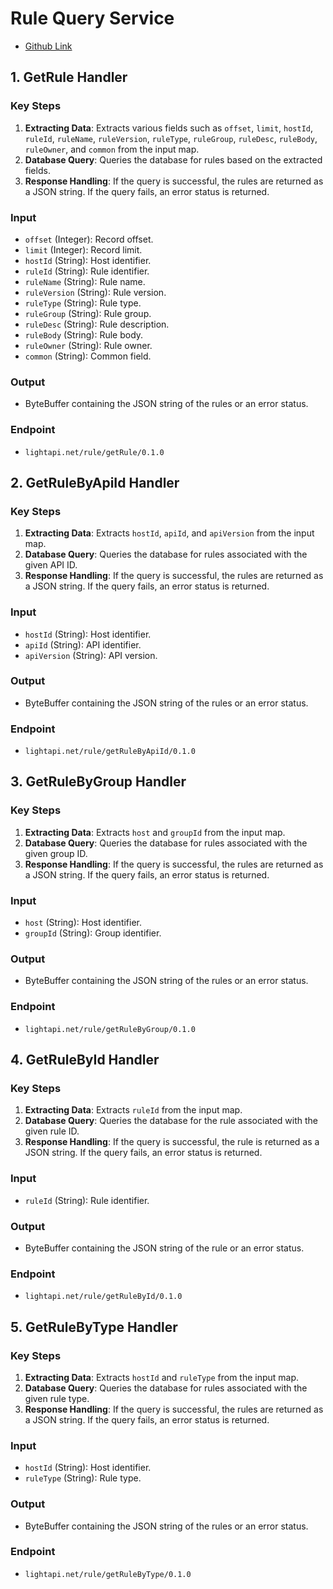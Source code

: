 # Rule Query Service
- [Github Link](https://github.com/lightapi/rule-query)

## 1. GetRule Handler

### Key Steps
1. **Extracting Data**: Extracts various fields such as `offset`, `limit`, `hostId`, `ruleId`, `ruleName`, `ruleVersion`, `ruleType`, `ruleGroup`, `ruleDesc`, `ruleBody`, `ruleOwner`, and `common` from the input map.
2. **Database Query**: Queries the database for rules based on the extracted fields.
3. **Response Handling**: If the query is successful, the rules are returned as a JSON string. If the query fails, an error status is returned.

### Input
- `offset` (Integer): Record offset.
- `limit` (Integer): Record limit.
- `hostId` (String): Host identifier.
- `ruleId` (String): Rule identifier.
- `ruleName` (String): Rule name.
- `ruleVersion` (String): Rule version.
- `ruleType` (String): Rule type.
- `ruleGroup` (String): Rule group.
- `ruleDesc` (String): Rule description.
- `ruleBody` (String): Rule body.
- `ruleOwner` (String): Rule owner.
- `common` (String): Common field.

### Output
- ByteBuffer containing the JSON string of the rules or an error status.

### Endpoint
- `lightapi.net/rule/getRule/0.1.0`

## 2. GetRuleByApiId Handler

### Key Steps
1. **Extracting Data**: Extracts `hostId`, `apiId`, and `apiVersion` from the input map.
2. **Database Query**: Queries the database for rules associated with the given API ID.
3. **Response Handling**: If the query is successful, the rules are returned as a JSON string. If the query fails, an error status is returned.

### Input
- `hostId` (String): Host identifier.
- `apiId` (String): API identifier.
- `apiVersion` (String): API version.

### Output
- ByteBuffer containing the JSON string of the rules or an error status.

### Endpoint
- `lightapi.net/rule/getRuleByApiId/0.1.0`

## 3. GetRuleByGroup Handler

### Key Steps
1. **Extracting Data**: Extracts `host` and `groupId` from the input map.
2. **Database Query**: Queries the database for rules associated with the given group ID.
3. **Response Handling**: If the query is successful, the rules are returned as a JSON string. If the query fails, an error status is returned.

### Input
- `host` (String): Host identifier.
- `groupId` (String): Group identifier.

### Output
- ByteBuffer containing the JSON string of the rules or an error status.

### Endpoint
- `lightapi.net/rule/getRuleByGroup/0.1.0`

## 4. GetRuleById Handler

### Key Steps
1. **Extracting Data**: Extracts `ruleId` from the input map.
2. **Database Query**: Queries the database for the rule associated with the given rule ID.
3. **Response Handling**: If the query is successful, the rule is returned as a JSON string. If the query fails, an error status is returned.

### Input
- `ruleId` (String): Rule identifier.

### Output
- ByteBuffer containing the JSON string of the rule or an error status.

### Endpoint
- `lightapi.net/rule/getRuleById/0.1.0`

## 5. GetRuleByType Handler

### Key Steps
1. **Extracting Data**: Extracts `hostId` and `ruleType` from the input map.
2. **Database Query**: Queries the database for rules associated with the given rule type.
3. **Response Handling**: If the query is successful, the rules are returned as a JSON string. If the query fails, an error status is returned.

### Input
- `hostId` (String): Host identifier.
- `ruleType` (String): Rule type.

### Output
- ByteBuffer containing the JSON string of the rules or an error status.

### Endpoint
- `lightapi.net/rule/getRuleByType/0.1.0`
